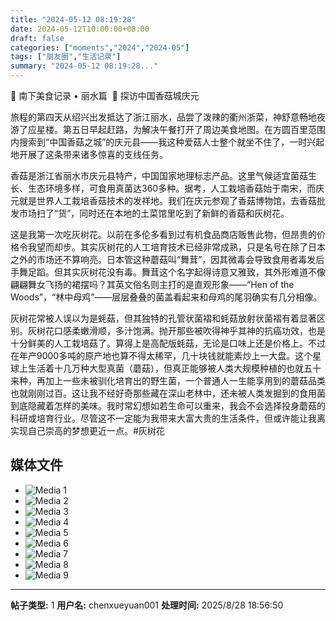 ```yaml
---
title: "2024-05-12 08:19:28"
date: 2024-05-12T10:00:00+08:00
draft: false
categories: ["moments","2024","2024-05"]
tags: ["朋友圈","生活记录"]
summary: "2024-05-12 08:19:28..."
---
```


🧭 南下美食记录 • 丽水篇
​
🍄 ​探访中国香菇城庆元

旅程的第四天从绍兴出发抵达了浙江丽水，品尝了泼辣的衢州浙菜，神舒意畅地夜游了应星楼。第五日早起赶路，为解决午餐打开了周边美食地图。在方圆百里范围内搜索到“中国香菇之城”的庆元县——我这种爱菇人士整个就坐不住了，一时兴起地开展了这条带来诸多惊喜的支线任务。

香菇是浙江省丽水市庆元县特产，中国国家地理标志产品。这里气候适宜菌菇生长、生态环境多样，可食用真菌达360多种。据考，人工栽培香菇始于南宋，而庆元就是世界人工栽培香菇技术的发祥地。我们在庆元参观了香菇博物馆，去香菇批发市场扫了“货”，同时还在本地的土菜馆里吃到了新鲜的香菇和灰树花。

这是我第一次吃灰树花。以前在多伦多看到过有机食品商店贩售此物，但昂贵的价格令我望而却步。其实灰树花的人工培育技术已经非常成熟，只是名号在除了日本之外的市场还不算响亮。日本管这种蘑菇叫“舞茸”，因其微毒会导致食用者毒发后手舞足蹈。但其实灰树花没有毒。舞茸这个名字起得诗意又雅致，其外形难道不像翩翩舞女飞扬的裙摆吗？其英文俗名则主打的是直观形象——“Hen of the Woods”，“林中母鸡”——层层叠叠的菌盖看起来和母鸡的尾羽确实有几分相像。

​灰树花常被人误以为是蚝菇，但其独特的孔管状菌褶和蚝菇放射状菌褶有着显著区别。灰树花口感柔嫩滑顺，多汁饱满。抛开那些被吹得神乎其神的抗癌功效，也是十分鲜美的人工栽培菇了。算得上是高配版蚝菇，无论是口味上还是价格上。不过在年产9000多吨的原产地也算不得太稀罕，几十块钱就能素炒上一大盘。
​
​这个星球上生活着十几万种大型真菌（蘑菇），但真正能够被人类大规模种植的也就五十来种，再加上一些未被驯化培育出的野生菌，一个普通人一生能享用到的蘑菇品类也就刚刚过百。这让我不经好奇那些藏在深山老林中，还未被人类发掘到的食用菌到底隐藏着怎样的美味。我时常幻想如若生命可以重来，我会不会选择投身蘑菇的科研或培育行业。尽管这不一定能为我带来大富大贵的生活条件，但或许能让我离实现自己崇高的梦想更近一点。
​
​#灰树花

## 媒体文件

- ![Media 1](/Moments/photos/2024-05-12/202405120819280.jpg)
- ![Media 2](/Moments/photos/2024-05-12/202405120819281.jpg)
- ![Media 3](/Moments/photos/2024-05-12/202405120819282.jpg)
- ![Media 4](/Moments/photos/2024-05-12/202405120819283.jpg)
- ![Media 5](/Moments/photos/2024-05-12/202405120819284.jpg)
- ![Media 6](/Moments/photos/2024-05-12/202405120819285.jpg)
- ![Media 7](/Moments/photos/2024-05-12/202405120819286.jpg)
- ![Media 8](/Moments/photos/2024-05-12/202405120819287.jpg)
- ![Media 9](/Moments/photos/2024-05-12/202405120819288.jpg)

---

**帖子类型:** 1
**用户名:** chenxueyuan001
**处理时间:** 2025/8/28 18:56:50